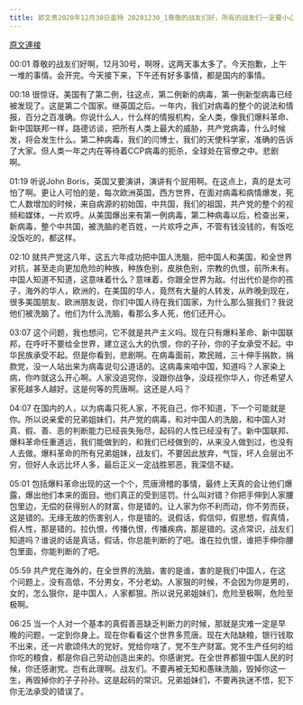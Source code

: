 ```yaml
---
title: 郭文贵2020年12月30日盖特 20201230_1尊敬的战友们好，所有的战友们一定要小心被洗脑后．被利用传播仇恨，传播共产主义，对家人及后代所带来的不可估量的负面影响，这是极为可怕的严重的不可接受的丑陋的行为，一切都已经开
---
```


[原文連接](https://gnews.org/ThreadView/53479659)

00:01 尊敬的战友们好啊，12月30号，啊呀，这两天事太多了。今天抱歉，上午一堆的事情。会开完。今天接下来，下午还有好多事情，都是国内的事情。


00:18 很惊讶。美国有了第二例，往这点，第二例新的病毒，第一例新型病毒已经被发现了。这是第二个国家。继英国之后。一年内，我们对病毒的整个的说法和情报，百分之百准确。你说什么人，什么样的情报机构，全人类，像我们爆料革命、新中国联邦一样，路德访谈，把所有人类上最大的威胁，共产党病毒，什么时候发，将会发生什么。第二种病毒，我们的闫博士，我们的天使科学家，准确的告诉了大家。但人类一年之内在等待着CCP病毒的扼杀，全球处在官僚之中。悲剧啊。


01:19 听说John Boris，英国又要演讲，演讲有个屁用啊。在这点上，真的是太可怕了啊。更让人可怕的是，每次欧洲英国，西方世界，在面对病毒和病情爆发，死亡人数增加的时候，来自病源的初始国，中共国，我们的祖国，共产党的整个的视频和媒体，一片欢呼。从美国爆出来有第一例病毒，第二种病毒以后，检查出来，新病毒，整个中共国，被洗脑的老百姓，一片欢呼之声，不管有钱没钱的，有饭吃没饭吃的，都这样。


02:10 就共产党这八年，这五六年成功把中国人洗脑，把中国人和美国，和全世界对抗，甚至走向更加危险的种族，种族色别，皮肤色别，宗教的仇恨，前所未有。中国人知道不知道，这意味着什么？意味着，你跟全世界为敌。付出代价是你的孩子，海外的华人，欧洲的，在美国的华人，竟然有大量的人转发，从昨晚到现在，很多美国朋友、欧洲朋友说，你们中国人待在我们国家，为什么那么狠我们？我说他们被洗脑了。他们为什么洗脑，看那么多人死，他们还开心。


03:07 这个问题，我也想问，它不就是共产主义吗。现在只有爆料革命、新中国联邦，在呼吁不要给全世界，建立这么大的仇恨，你的子孙，你的子女承受不起。中华民族承受不起。但是你看到，悲剧啊。在病毒面前，欺民贼，三十伸手捐款，捐款党，没一人站出来为病毒说句公道话的。这病毒来咱中国，知道吗？人家染上病，你咋就这么开心啊。人家没追究你，没跟你战争，没歧视你华人，你还希望人家死越多人越好。这是何等的荒唐啊。这还是人吗？


04:07 在国内的人，以为病毒只死人家，不死自己，你不知道，下一个可能就是你。所以说亲爱的兄弟姐妹们，共产党的病毒，和对中国人的洗脑，和中国人对真、假、善、恶的判断能力已经丧失殆尽，起码的人性已经没有了。新中国联邦、爆料革命任重道远，我们能做到的，和我们已经做到的，从来没人做到过，也没有人去做。爆料革命的所有兄弟姐妹，战友们，不要因此放弃，气馁，坏人会层出不穷，但好人永远比坏人多，最后正义一定战胜邪恶，我深信不疑。


05:01 包括爆料革命出现的这一个个，荒唐滑稽的事情，最终上天真的会让他们爆露，爆出他们本来的面目。他们真正的受到惩罚。什么叫对错？你把手伸到人家腰包里边，无偿的获得别人的财富，你是错的。让人家为你不利而动，你不劳而获，这是错的。无缘无故的伤害别人，你是错的。说假话，假信仰，假思想，假真情，假人性，那是错的。拉仇恨，传播仇恨，传播疾病，那是错的。这点常识，战友们知道吗？谁说的话是真话，假话，你总能判断的了吧。谁在拉仇恨，谁把手伸你腰包里面，你能判断的了吧。


05:59 共产党在海外的，在全世界的洗脑，害的是谁，害的是我们中国人，在这个问题上，没有高低，不分男女，不分老幼。人家狠的时候，不会因为你是男的，女的，怎么狠你，是中国人，人家都狠。所以说兄弟姐妹们，危险至极啊，危险至极啊。


06:25 当一个人对一个基本的真假善恶缺乏判断力的时候，那就是灾难一定是早晚的问题，一定到你身上。现在你看看这个世界多荒唐。现在大陆缺粮，银行钱取不出来，还一片歌颂伟大的党好。党给你啥了，党不生产财富。党不生产任何的给你吃的粮食，都是你自己劳动创造出来的。你感谢党。在全世界都狠中国人民的时候，你还感谢党。岂有此理啊。战友们。不要再被无知和愚昧洗脑，毁掉你这一生，再毁掉你的子子孙孙。这是起码的常识。兄弟姐妹们，不要再执迷不悟，犯下你无法承受的错误了。

